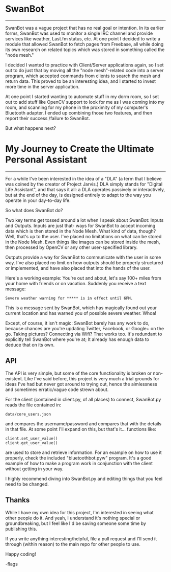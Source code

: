 # SwanBot
***
SwanBot was a vague project that has no real goal or intention.
In its earlier forms, SwanBot was used to monitor a single IRC
channel and provide services like weather, Last.fm status, etc.
At one point I decided to write a module that allowed SwanBot
to fetch pages from Freebase, all while doing its own research
on related topics which was stored in something called the
"node mesh."

I decided I wanted to practice with Client/Server applications
again, so I set out to do just that by moving all the "node
mesh"-related code into a server program, which accepted
commands from clients to search the mesh and return data. This
proved to be an interesting idea, and I started to invest more
time in the server application.

At one point I started wanting to automate stuff in my dorm
room, so I set out to add stuff like OpenCV support to look
for me as I was coming into my room, and scanning for my phone
in the proximity of my computer's Bluetooth adapter. I ended
up combining those two features, and then report their success
/failure to SwanBot.

But what happens next?

# My Journey to Create the Ultimate Personal Assistant
***
For a while I've been interested in the idea of a "DLA" (a
term that I believe was coined by the creator of Project
Jarvis.) DLA simply stands for "Digital Life Assistant", and
that says it all: a DLA operates passively or interactively,
but at the end of the day, is designed entirely to adapt to
the way you operate in your day-to-day life.

So what does SwanBot do?

Two key terms get tossed around a lot when I speak about
SwanBot: Inputs and Outputs. Inputs are just that- ways for
SwanBot to accept incoming data which is then stored in the
Node Mesh. What kind of data, though? Well, that's up to the
user. I've placed no limitations on what can be stored in the
Node Mesh. Even things like images can be stored inside the
mesh, then processed by OpenCV or any other user-specified
library.

Outputs provide a way for SwanBot to communicate with the
user in some way. I've also placed no limit on how outputs
should be properly structured or implemented, and have also
placed that into the hands of the user.

Here's a working example:
You're out and about, let's say 100+ miles from your home with
friends or on vacation. Suddenly you receive a text message:

    Severe weather warning for ***** is in effect until 6PM.

This is a message sent by SwanBot, which has magically found
out your current location and has warned you of possible
severe weather. Whoa!

Except, of course, it isn't magic: SwanBot barely has any work
to do, because chances are you're updating Twitter, Facebook,
or Google+ on the go. Taking pictures? Connecting via Wifi?
That works too. It's redundant to explicitly tell SwanBot
where you're at; It already has enough data to deduce that on
its own.

API
---
The API is very simple, but some of the core functionality
is broken or non-existent. Like I've said before, this project
is very much a trial grounds for ideas I've had but never got
around to trying out, hence the aimlessness and sometimes
erratic/vague code strewn about.

For the client (contained in client.py, of all places) to
connect, SwanBot.py reads the file contained in:
	
	data/core_users.json

and compares the username/password and compares that with
the details in that file. At some point I'll expand on this,
but that's it... functions like:

	client.set_user_value()
	client.get_user_value()

are used to store and retrieve information. For an example on
how to use it properly, check the included "bluetoothbot.pyw"
program. It's a good example of how to make a program work in
conjunction with the client without getting in your way.

I highly recommend diving into SwanBot.py and editing things
that you feel need to be changed.

Thanks
---
While I have my own idea for this project, I'm interested in
seeing what other people do it. And yeah, I understand it's
nothing special or groundbreaking, but I feel like I'd be
saving someone some time by publishing this.

If you write anything interesting/helpful, file a pull request
and I'll send it through (within reason) to the main repo for
other people to use.

Happy coding!

-flags